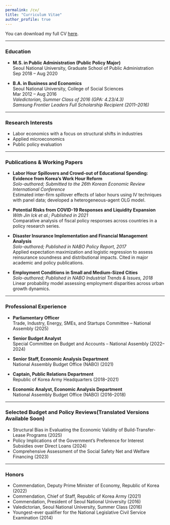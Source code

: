 ```yaml
---
permalink: /cv/
title: "Curriculum Vitae"
author_profile: true
---
```


You can download my full CV [here](../files/Junghwan_Kim_CV.pdf).

---

### Education

- **M.S. in Public Administration (Public Policy Major)**  
  Seoul National University, Graduate School of Public Administration  
  Sep 2018 – Aug 2020

- **B.A. in Business and Economics**  
  Seoul National University, College of Social Sciences  
  Mar 2012 – Aug 2016  
  *Valedictorian, Summer Class of 2016 (GPA: 4.23/4.3)*  
  *Samsung Frontier Leaders Full Scholarship Recipient (2011–2016)*

---

### Research Interests

- Labor economics with a focus on structural shifts in industries
- Applied microeconomics
- Public policy evaluation

---

### Publications & Working Papers

- **Labor Hour Spillovers and Crowd-out of Educational Spending: Evidence from Korea’s Work Hour Reform**  
  _Solo-authored; Submitted to the 26th Korean Economic Review International Conference_  
  Estimated inter-firm spillover effects of labor hours using IV techniques with panel data; developed a heterogeneous-agent OLG model.

- **Potential Risks from COVID-19 Responses and Liquidity Expansion**  
  _With Jin Ick et al.; Published in 2021_  
  Comparative analysis of fiscal policy responses across countries in a policy research series.

- **Disaster Insurance Implementation and Financial Management Analysis**  
  _Solo-authored; Published in NABO Policy Report, 2017_  
  Applied expectation maximization and logistic regression to assess reinsurance soundness and distributional impacts. Cited in major academic and policy publications.

- **Employment Conditions in Small and Medium-Sized Cities**  
  _Solo-authored; Published in NABO Industrial Trends & Issues, 2018_  
  Linear probability model assessing employment disparities across urban growth dynamics.

---

### Professional Experience

- **Parliamentary Officer**  
  Trade, Industry, Energy, SMEs, and Startups Committee – National Assembly (2025)

- **Senior Budget Analyst**  
  Special Committee on Budget and Accounts – National Assembly (2022–2024)

- **Senior Staff, Economic Analysis Department**  
  National Assembly Budget Office (NABO) (2021)

- **Captain, Public Relations Department**  
  Republic of Korea Army Headquarters (2018–2021)

- **Economic Analyst, Economic Analysis Department**  
  National Assembly Budget Office (NABO) (2016–2018)

---

### Selected Budget and Policy Reviews(Translated Versions Available Soon)

- Structural Bias in Evaluating the Economic Validity of Build-Transfer-Lease Programs (2025)
- Policy Implications of the Government’s Preference for Interest Subsidies over Direct Loans (2024)
- Comprehensive Assessment of the Social Safety Net and Welfare Financing (2023)

---

### Honors

- Commendation, Deputy Prime Minister of Economy, Republic of Korea (2022)
- Commendation, Chief of Staff, Republic of Korea Army (2021)
- Commendation, President of Seoul National University (2016)
- Valedictorian, Seoul National University, Summer Class (2016)
- Youngest-ever qualifier for the National Legislative Civil Service Examination (2014)

